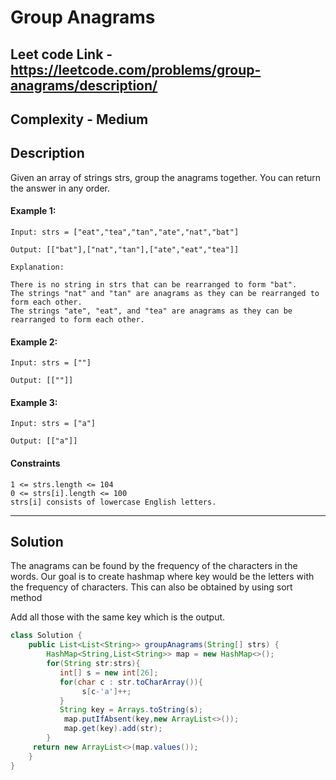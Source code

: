 # Group Anagrams

## Leet code Link - https://leetcode.com/problems/group-anagrams/description/

## Complexity - Medium

## Description
Given an array of strings strs, group the anagrams together. You can return the answer in any order.

#### Example 1:
```plaintext
Input: strs = ["eat","tea","tan","ate","nat","bat"]

Output: [["bat"],["nat","tan"],["ate","eat","tea"]]

Explanation:

There is no string in strs that can be rearranged to form "bat".
The strings "nat" and "tan" are anagrams as they can be rearranged to form each other.
The strings "ate", "eat", and "tea" are anagrams as they can be rearranged to form each other.
```

#### Example 2:
```plaintext
Input: strs = [""]

Output: [[""]]
```

#### Example 3:
```plaintext
Input: strs = ["a"]

Output: [["a"]]
```
#### Constraints
```plaintext
1 <= strs.length <= 104
0 <= strs[i].length <= 100
strs[i] consists of lowercase English letters.
```
---
## Solution
The anagrams can be found by the frequency of the characters in the words. Our goal is to create hashmap where key would be the letters with the frequency of characters. This can also be obtained by using sort method

Add all those with the same key which is the output.

```java
class Solution {
    public List<List<String>> groupAnagrams(String[] strs) {
        HashMap<String,List<String>> map = new HashMap<>();
        for(String str:strs){
           int[] s = new int[26];
           for(char c : str.toCharArray()){
                s[c-'a']++;
           }
           String key = Arrays.toString(s);
            map.putIfAbsent(key,new ArrayList<>());
            map.get(key).add(str);
        }
     return new ArrayList<>(map.values());
    }
}
```


